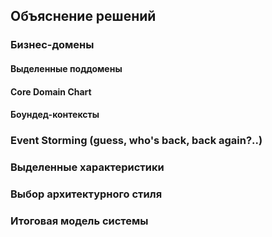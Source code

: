 ## Объяснение решений

### Бизнес-домены

#### Выделенные поддомены

#### Core Domain Chart

#### Боундед-контексты

### Event Storming (guess, who's back, back again?..)

### Выделенные характеристики

### Выбор архитектурного стиля

### Итоговая модель системы
